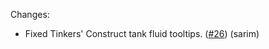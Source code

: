 Changes:

* Fixed Tinkers' Construct tank fluid tooltips. ([#26](https://github.com/Kneelawk/extra-mod-integrations/issues/26))
  (sarim)

